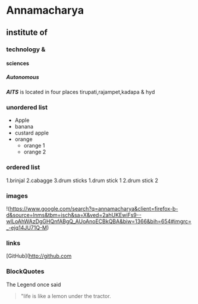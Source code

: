 # Annamacharya 
## institute of
### technology &
#### sciences 
##### Autonomous

***AITS*** is located in four places tirupati,rajampet,kadapa & hyd

### unordered list
* Apple
* banana
* custard apple
* orange
  * orange 1
  * orange 2
### ordered list
1.brinjal
2.cabagge
3.drum sticks
  1.drum stick 1 
  2.drum stick 2
  
  ### images
  !(https://www.google.com/search?q=annamacharya&client=firefox-b-d&source=lnms&tbm=isch&sa=X&ved=2ahUKEwiFs9--wILoAhWAzDgGHQnfABgQ_AUoAnoECBkQBA&biw=1366&bih=654#imgrc=_-ejq14JU71Q-M)
  
  ### links
  [GitHub](http://github.com
  
  ### BlockQuotes
   The Legend once said
   > "life is like a lemon under the tractor.
  
  
